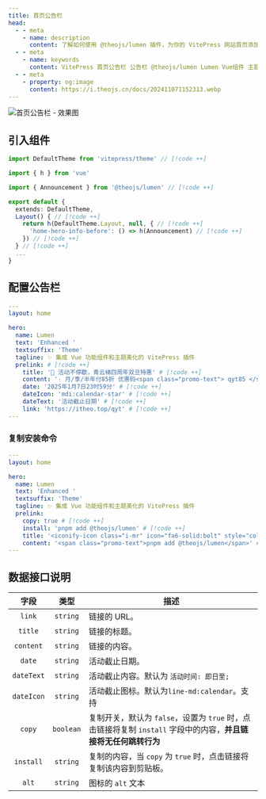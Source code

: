 ```yaml
---
title: 首页公告栏
head:
  - - meta
    - name: description
      content: 了解如何使用 @theojs/lumen 插件，为你的 VitePress 网站首页添加一个引人注目的公告栏组件。轻松配置和展示活动信息、重要通知或快速安装命令，有效提升首页互动性和信息传递效率。
  - - meta
    - name: keywords
      content: VitePress 首页公告栏 公告栏 @theojs/lumen Lumen Vue组件 主题插件 网站首页 通知栏 活动推广 快速安装 theojs VitePress插件 首页定制
  - - meta
    - property: og:image
      content: https://i.theojs.cn/docs/202411071152313.webp
---
```


![首页公告栏 - 效果图](https://i.theojs.cn/docs/202411071152313.webp)

## 引入组件

```ts [.vitepress/theme/index.ts]
import DefaultTheme from 'vitepress/theme' // [!code ++]

import { h } from 'vue'

import { Announcement } from '@theojs/lumen' // [!code ++]

export default {
  extends: DefaultTheme,
  Layout() { // [!code ++]
    return h(DefaultTheme.Layout, null, { // [!code ++]
      'home-hero-info-before': () => h(Announcement) // [!code ++]
    }) // [!code ++]
  } // [!code ++]
  ...
}
```

## 配置公告栏

```yaml [.vitepress/index.md]
---
layout: home

hero:
  name: Lumen
  text: 'Enhanced '
  textsuffix: 'Theme'
  tagline: ✨ 集成 Vue 功能组件和主题美化的 VitePress 插件
  prelink: # [!code ++]
    title: '🎉 活动不停歇，青云梯四周年双旦特惠' # [!code ++]
    content: '· 月/季/半年付85折 优惠码<span class="promo-text"> qyt85 </span></br>· 年付以及年付以上8折 优惠码<span class="promo-text"> qyt80</span></br>· 年付8折/2年付7折/3年付6折 配合优惠码折上折，最高可达<span class="promo-text"> 48 </span>折' # [!code ++]
    date: '2025年1月7日23时59分' # [!code ++]
    dateIcon: 'mdi:calendar-star' # [!code ++]
    dateText: '活动截止日期' # [!code ++]
    link: 'https://itheo.top/qyt' # [!code ++]
---
```

### 复制安装命令

```yaml [.vitepress/index.md]
---
layout: home

hero:
  name: Lumen
  text: 'Enhanced '
  textsuffix: 'Theme'
  tagline: ✨ 集成 Vue 功能组件和主题美化的 VitePress 插件
  prelink:
    copy: true # [!code ++]
    install: 'pnpm add @theojs/lumen' # [!code ++]
    title: '<iconify-icon class="i-mr" icon="fa6-solid:bolt" style="color:#63E6BE"></iconify-icon> 快速开始' # [!code ++]
    content: '<span class="promo-text">pnpm add @theojs/lumen</span>' # [!code ++]
---
```

## 数据接口说明

|    字段    |   类型    | 描述                                                                                                                                                                                                                                                            |
| :--------: | :-------: | --------------------------------------------------------------------------------------------------------------------------------------------------------------------------------------------------------------------------------------------------------------- |
|   `link`   | `string`  | <Badge text="可选" /> 链接的 URL。                                                                                                                                                                                                                              |
|  `title`   | `string`  | 链接的标题。                                                                                                                                                                                                                                                    |
| `content`  | `string`  | <Badge text="可选" /> 链接的内容。                                                                                                                                                                                                                              |
|   `date`   | `string`  | <Badge text="可选" /> 活动截止日期。                                                                                                                                                                                                                            |
| `dateText` | `string`  | <Badge text="可选" /> 活动截止内容。默认为 `活动时间: 即日至;`                                                                                                                                                                                                  |
| `dateIcon` | `string`  | <Badge text="可选" /> 活动截止图标。默认为`line-md:calendar`<iconify-icon icon="line-md:calendar" ></iconify-icon>。支持<Pill name="iconify 图标" link="https://icon-sets.iconify.design/" icon="line-md:iconify2-static" color="#1769AA" alt="iconify icon" /> |
|   `copy`   | `boolean` | <Badge text="可选" /> 复制开关，默认为 `false`，设置为 `true` 时，点击链接将复制 `install` 字段中的内容，**并且链接将无任何跳转行为**                                                                                                                           |
| `install`  | `string`  | <Badge text="可选" /> 复制的内容，当 `copy` 为 `true` 时，点击链接将复制该内容到剪贴板。                                                                                                                                                                        |
|   `alt`    | `string`  | <Badge text="可选" /> 图标的 `alt` 文本                                                                                                                                                                                                                         |

